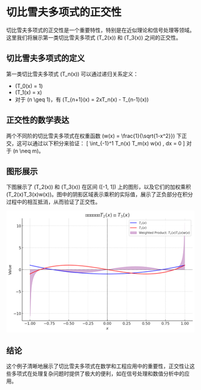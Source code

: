 # 切比雪夫多项式的正交性

切比雪夫多项式的正交性是一个重要特性，特别是在近似理论和信号处理等领域。这里我们将展示第一类切比雪夫多项式 \(T_2(x)\) 和 \(T_3(x)\) 之间的正交性。

## 切比雪夫多项式的定义

第一类切比雪夫多项式 \(T_n(x)\) 可以通过递归关系定义：
-  \(T_0(x) = 1\)
-  \(T_1(x) = x\)
- 对于 \(n \geq 1\)，有 \(T_{n+1}(x) = 2xT_n(x) - T_{n-1}(x)\)

## 正交性的数学表达

两个不同阶的切比雪夫多项式在权重函数 \(w(x) = \frac{1}{\sqrt{1-x^2}}\) 下正交，这可以通过以下积分来验证：
\[ \int_{-1}^1 T_n(x) T_m(x) w(x) \, dx = 0 \]
对于 \(n \neq m\)。

## 图形展示

下图展示了 \(T_2(x)\) 和 \(T_3(x)\) 在区间 \([-1, 1]\) 上的图形，以及它们的加权乘积 \(T_2(x)T_3(x)w(x)\)。图中的阴影区域表示乘积的实际值，展示了正负部分在积分过程中的相互抵消，从而验证了正交性。

![Chebyshev Orthogonality](/Chebyshev_Orthogonality.png)

## 结论

这个例子清晰地展示了切比雪夫多项式在数学和工程应用中的重要性，正交性让这些多项式在处理复杂问题时提供了极大的便利，如在信号处理和数值分析中的应用。
